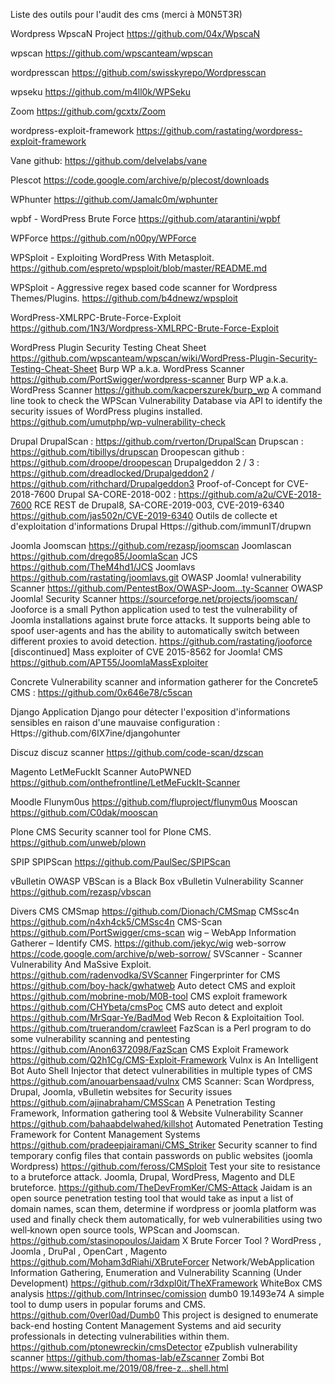 Liste des outils pour l'audit des cms (merci à M0N5T3R)

Wordpress
WpscaN Project https://github.com/04x/WpscaN

wpscan https://github.com/wpscanteam/wpscan

wordpresscan https://github.com/swisskyrepo/Wordpresscan

wpseku https://github.com/m4ll0k/WPSeku

Zoom https://github.com/gcxtx/Zoom

wordpress-exploit-framework https://github.com/rastating/wordpress-exploit-framework

Vane github: https://github.com/delvelabs/vane

Plescot https://code.google.com/archive/p/plecost/downloads

WPhunter https://github.com/Jamalc0m/wphunter

wpbf - WordPress Brute Force https://github.com/atarantini/wpbf

WPForce https://github.com/n00py/WPForce

WPSploit - Exploiting WordPress With Metasploit. https://github.com/espreto/wpsploit/blob/master/README.md

WPSploit - Aggressive regex based code scanner for Wordpress Themes/Plugins. https://github.com/b4dnewz/wpsploit

WordPress-XMLRPC-Brute-Force-Exploit https://github.com/1N3/Wordpress-XMLRPC-Brute-Force-Exploit

WordPress Plugin Security Testing Cheat Sheet https://github.com/wpscanteam/wpscan/wiki/WordPress-Plugin-Security-Testing-Cheat-Sheet
Burp WP a.k.a. WordPress Scanner https://github.com/PortSwigger/wordpress-scanner
Burp WP a.k.a. WordPress Scanner https://github.com/kacperszurek/burp_wp
A command line took to check the WPScan Vulnerability Database via API to identify the security issues of WordPress plugins installed. https://github.com/umutphp/wp-vulnerability-check


Drupal
DrupalScan : https://github.com/rverton/DrupalScan
Drupscan : https://github.com/tibillys/drupscan
Droopescan github : https://github.com/droope/droopescan
Drupalgeddon 2 / 3 : https://github.com/dreadlocked/Drupalgeddon2 / https://github.com/rithchard/Drupalgeddon3
Proof-of-Concept for CVE-2018-7600 Drupal SA-CORE-2018-002 : https://github.com/a2u/CVE-2018-7600
RCE REST de Drupal8, SA-CORE-2019-003, CVE-2019-6340 https://github.com/jas502n/CVE-2019-6340
Outils de collecte et d'exploitation d'informations Drupal Https://github.com/immunIT/drupwn

Joomla
Joomscan https://github.com/rezasp/joomscan
Joomlascan https://github.com/drego85/JoomlaScan
JCS https://github.com/TheM4hd1/JCS
Joomlavs https://github.com/rastating/joomlavs.git
OWASP Joomla! vulnerability Scanner https://github.com/PentestBox/OWASP-Joom...ty-Scanner
OWASP Joomla! Security Scanner https://sourceforge.net/projects/joomscan/
Jooforce is a small Python application used to test the vulnerability of Joomla installations against brute force attacks. It supports being able to spoof user-agents and has the ability to automatically switch between different proxies to avoid detection. https://github.com/rastating/jooforce
[discontinued] Mass exploiter of CVE 2015-8562 for Joomla! CMS https://github.com/APT55/JoomlaMassExploiter

Concrete
Vulnerability scanner and information gatherer for the Concrete5 CMS : https://github.com/0x646e78/c5scan

Django
Application Django pour détecter l'exposition d'informations sensibles en raison d'une mauvaise configuration : Https://github.com/6IX7ine/djangohunter

Discuz
discuz scanner https://github.com/code-scan/dzscan

Magento
LetMeFuckIt Scanner AutoPWNED https://github.com/onthefrontline/LetMeFuckIt-Scanner

Moodle
Flunym0us https://github.com/fluproject/flunym0us
Mooscan https://github.com/C0dak/mooscan

Plone CMS
Security scanner tool for Plone CMS. https://github.com/unweb/plown

SPIP
SPIPScan https://github.com/PaulSec/SPIPScan

vBulletin
OWASP VBScan is a Black Box vBulletin Vulnerability Scanner https://github.com/rezasp/vbscan

Divers CMS
CMSmap https://github.com/Dionach/CMSmap
CMSsc4n https://github.com/n4xh4ck5/CMSsc4n
CMS-Scan https://github.com/PortSwigger/cms-scan
wig – WebApp Information Gatherer – Identify CMS. https://github.com/jekyc/wig
web-sorrow https://code.google.com/archive/p/web-sorrow/
SVScanner - Scanner Vulnerability And MaSsive Exploit. https://github.com/radenvodka/SVScanner
Fingerprinter for CMS https://github.com/boy-hack/gwhatweb
Auto detect CMS and exploit https://github.com/mobrine-mob/M0B-tool
CMS exploit framework https://github.com/CHYbeta/cmsPoc
CMS auto detect and exploit https://github.com/MrSqar-Ye/BadMod
Web Recon & Exploitaition Tool. https://github.com/truerandom/crawleet
FazScan is a Perl program to do some vulnerability scanning and pentesting https://github.com/Anon6372098/FazScan
CMS Exploit Framework https://github.com/Q2h1Cg/CMS-Exploit-Framework
Vulnx is An Intelligent Bot Auto Shell Injector that detect vulnerabilities in multiple types of CMS https://github.com/anouarbensaad/vulnx
CMS Scanner: Scan Wordpress, Drupal, Joomla, vBulletin websites for Security issues https://github.com/ajinabraham/CMSScan
A Penetration Testing Framework, Information gathering tool & Website Vulnerability Scanner https://github.com/bahaabdelwahed/killshot
Automated Penetration Testing Framework for Content Management Systems https://github.com/pradeepjairamani/CMS_Striker
Security scanner to find temporary config files that contain passwords on public websites (joomla Wordpress) https://github.com/feross/CMSploit
Test your site to resistance to a bruteforce attack. Joomla, Drupal, WordPress, Magento and DLE bruteforce. https://github.com/TheDevFromKer/CMS-Attack
Jaidam is an open source penetration testing tool that would take as input a list of domain names, scan them, determine if wordpress or joomla platform was used and finally check them automatically, for web vulnerabilities using two well‐known open source tools, WPScan and Joomscan. https://github.com/stasinopoulos/Jaidam
X Brute Forcer Tool ? WordPress , Joomla , DruPal , OpenCart , Magento https://github.com/Moham3dRiahi/XBruteForcer
Network/WebApplication Information Gathering, Enumeration and Vulnerability Scanning (Under Development) https://github.com/r3dxpl0it/TheXFramework
WhiteBox CMS analysis https://github.com/Intrinsec/comission
dumb0 19.1493e74 A simple tool to dump users in popular forums and CMS. https://github.com/0verl0ad/Dumb0
This project is designed to enumerate back-end hosting Content Management Systems and aid security professionals in detecting vulnerabilities within them. https://github.com/ptonewreckin/cmsDetector
eZpublish vulnerability scanner https://github.com/thomas-lab/eZscanner
Zombi Bot https://www.sitexploit.me/2019/08/free-z...shell.html

